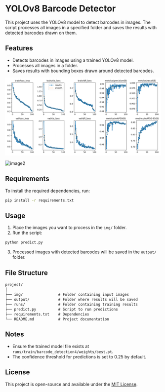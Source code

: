 # YOLOv8 Barcode Detector

This project uses the YOLOv8 model to detect barcodes in images. The script processes all images in a specified folder and saves the results with detected barcodes drawn on them.

## Features
- Detects barcodes in images using a trained YOLOv8 model.
- Processes all images in a folder.
- Saves results with bounding boxes drawn around detected barcodes.


![image1](runs/train/barcode_detection4/results.png)

![image2](runs/train/barcode_detection4/val_batch2_pred.png)
## Requirements
To install the required dependencies, run:
```bash
pip install -r requirements.txt
```

## Usage
1. Place the images you want to process in the `img/` folder.
2. Run the script:
```bash
python predict.py
```
3. Processed images with detected barcodes will be saved in the `output/` folder.

## File Structure
```
project/
│
├── img/                # Folder containing input images
├── output/             # Folder where results will be saved
├── runs/               # Folder containing training results
├── predict.py          # Script to run predictions
├── requirements.txt    # Dependencies
└── README.md           # Project documentation
```

## Notes
- Ensure the trained model file exists at `runs/train/barcode_detection4/weights/best.pt`.
- The confidence threshold for predictions is set to 0.25 by default.

## License
This project is open-source and available under the [MIT License](LICENSE).
